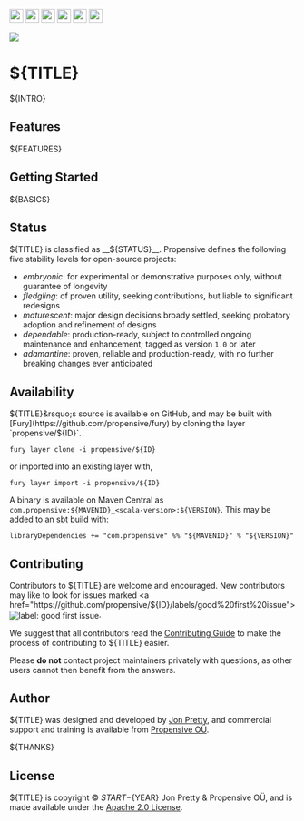 
[<img src="https://img.shields.io/badge/gitter-discuss-f00762?style=for-the-badge" height="24">](https://gitter.im/propensive/${ID})
[<img src="https://img.shields.io/discord/633198088311537684?color=8899f7&label=DISCORD&style=for-the-badge" height="24">](https://discord.gg/CHCPjERybv)
[<img src="https://img.shields.io/matrix/propensive.${ID}:matrix.org?label=MATRIX&color=0dbd8b&style=for-the-badge" height="24">](https://app.element.io/#/room/#propensive.${ID}:matrix.org)
[<img src="https://img.shields.io/twitter/follow/propensive?color=%2300acee&label=TWITTER&style=for-the-badge" height="24">](https://twitter.com/propensive)
[<img src="https://img.shields.io/maven-central/v/com.propensive/${MAVENID}_2.12?color=2465cd&style=for-the-badge" height="24">](https://search.maven.org/artifact/com.propensive/${MAVENID}_2.12)
[<img src="https://img.shields.io/badge/vent-propensive%2F${ID}-f05662?style=for-the-badge" height="24">](https://vent.dev)

<img src="/doc/images/github.png" valign="middle">

# ${TITLE}

${INTRO}

## Features

${FEATURES}

## Getting Started

${BASICS}

## Status

${TITLE} is classified as __${STATUS}__. Propensive defines the following five stability levels for open-source projects:

- _embryonic_: for experimental or demonstrative purposes only, without guarantee of longevity
- _fledgling_: of proven utility, seeking contributions, but liable to significant redesigns
- _maturescent_: major design decisions broady settled, seeking probatory adoption and refinement of designs
- _dependable_: production-ready, subject to controlled ongoing maintenance and enhancement; tagged as version `1.0` or later
- _adamantine_: proven, reliable and production-ready, with no further breaking changes ever anticipated

## Availability

${TITLE}&rsquo;s source is available on GitHub, and may be built with [Fury](https://github.com/propensive/fury) by
cloning the layer `propensive/${ID}`.
```
fury layer clone -i propensive/${ID}
```
or imported into an existing layer with,
```
fury layer import -i propensive/${ID}
```
A binary is available on Maven Central as `com.propensive:${MAVENID}_<scala-version>:${VERSION}`. This may be added
to an [sbt](https://www.scala-sbt.org/) build with:
```
libraryDependencies += "com.propensive" %% "${MAVENID}" % "${VERSION}"
```

## Contributing

Contributors to ${TITLE} are welcome and encouraged. New contributors may like to look for issues marked
<a href="https://github.com/propensive/${ID}/labels/good%20first%20issue"><img alt="label: good first issue"
src="https://img.shields.io/badge/-good%20first%20issue-67b6d0.svg" valign="middle"></a>.

We suggest that all contributors read the [Contributing Guide](/contributing.md) to make the process of
contributing to ${TITLE} easier.

Please __do not__ contact project maintainers privately with questions, as other users cannot then benefit from
the answers.

## Author

${TITLE} was designed and developed by [Jon Pretty](https://twitter.com/propensive), and commercial support and
training is available from [Propensive O&Uuml;](https://propensive.com/).

${THANKS}

## License

${TITLE} is copyright &copy; ${START}-${YEAR} Jon Pretty & Propensive O&Uuml;, and is made available under the
[Apache 2.0 License](/license.md).
